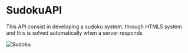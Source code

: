 # SudokuAPI

This API consist in developing a sudoku system. through HTML5 system and this is solved automatically when a server responds

![Sudoku](https://user-images.githubusercontent.com/71477601/179892848-0bb524e0-b007-4544-ad0c-cb9572ea2b4d.PNG)
